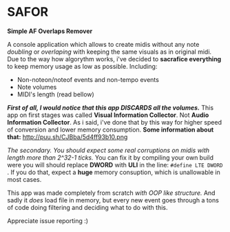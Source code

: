 # SAFOR
**Simple AF Overlaps Remover**

A console application which allows to create midis without any note *doubling* or *overlaping* with keeping the same visuals as in original midi.
Due to the way how algorythm works, i've decided to **sacrafice everything** to keep memory usage as low as possible.
Including: 
* Non-noteon/noteof events and non-tempo events
* Note volumes
* MIDI's length (read bellow)

***First of all, I would notice that this app DISCARDS all the volumes.*** This app on first stages was called **Visual Information Collector**. Not **Audio Information Collector**. As i said, i've done that by this way for higher speed of conversion and lower memory consumption.
**Some information about that:** http://puu.sh/CJBba/5d4ff93b10.png

*The secondary. You should expect some real corruptions on midis with length more than 2^32-1 ticks.*
You can fix it by compiling your own build were you will should replace **DWORD** with **ULI** in the line:
`#define LTE DWORD `.
If you do that, expect a **huge** memory consuption, which is unallowable in most cases.

This app was made completely from scratch *with OOP like structure.*
And sadly it *does* load file in memory, but every new event goes through a tons of code doing filtering and deciding what to do with this.

Appreciate issue reporting :)

